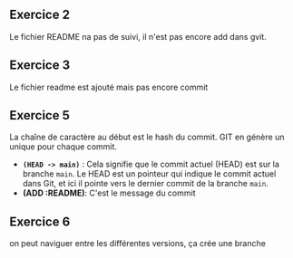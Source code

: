 ## Exercice 2

Le fichier README na pas de suivi, il n'est pas encore add dans gvit.

## Exercice 3

Le fichier readme est ajouté mais pas encore commit

## Exercice 5

La chaîne de caractère au début est le hash du commit. GIT en génère un unique pour chaque commit.

- **`(HEAD -> main)`** : Cela signifie que le commit actuel (HEAD) est sur la branche `main`. Le HEAD est un pointeur qui indique le commit actuel dans Git, et ici il pointe vers le dernier commit de la branche `main`.
- **(ADD :README)**: C'est le message du commit

## Exercice 6

on peut naviguer entre les différentes versions, ça crée une branche


